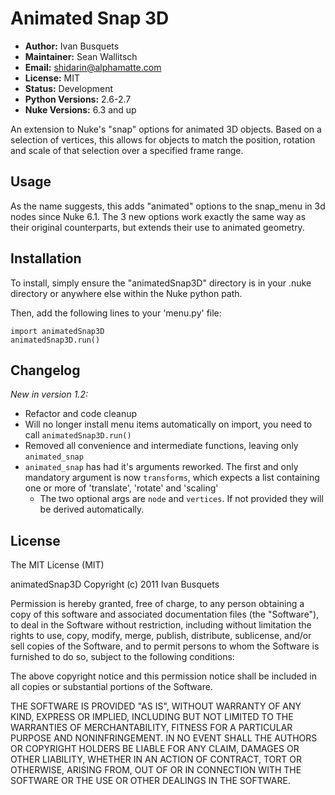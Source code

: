 Animated Snap 3D
================

- **Author:** Ivan Busquets
- **Maintainer:** Sean Wallitsch
- **Email:** shidarin@alphamatte.com
- **License:** MIT
- **Status:** Development
- **Python Versions:** 2.6-2.7
- **Nuke Versions:** 6.3 and up

An extension to Nuke's "snap" options for animated 3D objects. Based on a
selection of vertices, this allows for objects to match the position, rotation
and scale of that selection over a specified frame range.

## Usage

As the name suggests, this adds "animated" options to the snap_menu in 3d
nodes since Nuke 6.1. The 3 new options work exactly the same way as their
original counterparts, but extends their use to animated geometry.

## Installation

To install, simply ensure the "animatedSnap3D" directory is in your .nuke
directory or anywhere else within the Nuke python path.

Then, add the following lines to your 'menu.py' file:
```
import animatedSnap3D
animatedSnap3D.run()
```

## Changelog

*New in version 1.2:*

- Refactor and code cleanup
- Will no longer install menu items automatically on import, you need to call 
    `animatedSnap3D.run()`
- Removed all convenience and intermediate functions, leaving only
    `animated_snap`
- `animated_snap` has had it's arguments reworked. The first and only mandatory
    argument is now `transforms`, which expects a list containing one or more
    of 'translate', 'rotate' and 'scaling'
    - The two optional args are `node` and `vertices`. If not provided they
        will be derived automatically.

## License

The MIT License (MIT)

animatedSnap3D
Copyright (c) 2011 Ivan Busquets

Permission is hereby granted, free of charge, to any person obtaining a copy
of this software and associated documentation files (the "Software"), to deal
in the Software without restriction, including without limitation the rights
to use, copy, modify, merge, publish, distribute, sublicense, and/or sell
copies of the Software, and to permit persons to whom the Software is
furnished to do so, subject to the following conditions:

The above copyright notice and this permission notice shall be included in all
copies or substantial portions of the Software.

THE SOFTWARE IS PROVIDED "AS IS", WITHOUT WARRANTY OF ANY KIND, EXPRESS OR
IMPLIED, INCLUDING BUT NOT LIMITED TO THE WARRANTIES OF MERCHANTABILITY,
FITNESS FOR A PARTICULAR PURPOSE AND NONINFRINGEMENT. IN NO EVENT SHALL THE
AUTHORS OR COPYRIGHT HOLDERS BE LIABLE FOR ANY CLAIM, DAMAGES OR OTHER
LIABILITY, WHETHER IN AN ACTION OF CONTRACT, TORT OR OTHERWISE, ARISING FROM,
OUT OF OR IN CONNECTION WITH THE SOFTWARE OR THE USE OR OTHER DEALINGS IN THE
SOFTWARE.